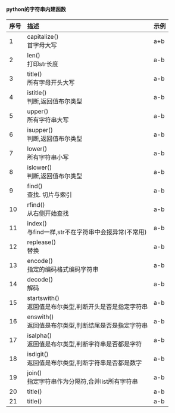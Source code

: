 #### python的字符串内建函数
| 序号  | 描述                                                                 |  示例  |
| :-    | :-                                                                   | :-     |
| 1     |  capitalize()  <br> 首字母大写                                       |a+b         |
| 2     |  len()         <br> 打印str长度                                      |a-b         |
| 3     |  title()       <br> 所有字母开头大写                                 |a-b         |
| 4     |  istitle()     <br> 判断,返回值布尔类型                              |a-b         |
| 5     |  upper()       <br> 所有字符串大写                                   |a-b         |
| 6     |  isupper()     <br> 判断,返回值布尔类型                              |a-b         |
| 7     |  lower()       <br> 所有字符串小写                                   |a-b         |
| 8     |  islower()     <br> 判断,返回值布尔类型                              |a-b         |
| 9     |  find()        <br> 查找. 切片与索引                                 |a-b         |
| 10    |  rfind()       <br> 从右侧开始查找                                   |a-b         |
| 11    |  index()       <br> 与find一样,str不在字符串中会报异常(不常用)       |a-b         |
| 12    |  replease()    <br> 替换                                             |a-b         |
| 13    |  encode()      <br> 指定的编码格式编码字符串                         |a-b         |
| 14    |  decode()      <br> 解码                                             |a-b         |
| 15    |  startswith()  <br> 返回值是布尔类型,判断开头是否是指定字符串        |a-b         |
| 16    |  enswith()     <br> 返回值是布尔类型,判断结尾是否是指定字符串        |a-b         |
| 17    |  isalpha()     <br> 返回值是布尔类型,判断字符串是否都是字符          |a-b         |
| 18    |  isdigit()     <br> 返回值是布尔类型,判断字符串是否都是数字          |a-b         |
| 19    |  join()        <br> 指定字符串作为分隔符,合并list所有字符串          |a-b         |
| 20    |  title()                                            |a-b         |
| 21    |  title()                                            |a-b         |



